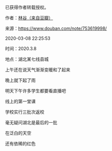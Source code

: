 已获得作者转载授权。


作者：[林谷（来自豆瓣）](https://www.douban.com/people/115816477/)


来源：https://www.douban.com/note/753619998/


2020-03-08 22:25:53


时间：2020.3.8  

地点：湖北某七线县城  

上午还在说天气渐渐变暖和了起来  

晚上就下起了雨  

明天下午许多学生都要看直播吧  

线上的第一堂课  

学校实行三批次返校  

毫无疑问湖北是最后的一批  

在泛白的天空  

还有依稀的红色  

